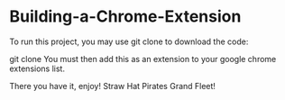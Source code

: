 # Building-a-Chrome-Extension
To run this project, you may use git clone to download the code:

git clone 
You must then add this as an extension to your google chrome extensions list.

There you have it, enjoy! Straw Hat Pirates Grand Fleet!
